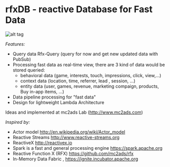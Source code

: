 rfxDB - reactive Database for Fast Data
=====

![alt tag](http://dl.dropboxusercontent.com/u/4074962/mc2ads/resources/images/rfx-DB.png)

*Features:*

* Query data Rfx-Query (query for now and get new updated data with PubSub)
* Processing fast data as real-time view, there are 3 kind of data would be stored queried:
  + behavioral data (game, interests, touch, impressions, click, view,...)
  + context data (location, time, referrer, lead , session, ...)
  + entity data (user, games, revenue, marketing compaign, products, Buy in-app items, ...)
* Data pipeline processing for "fast data"
* Design for lightweight Lambda Architecture

Ideas and implemented at mc2ads Lab (http://www.mc2ads.com) 

*Inspired by:*
* Actor model http://en.wikipedia.org/wiki/Actor_model
* Reactive Streams http://www.reactive-streams.org
* ReactiveX http://reactivex.io
* Spark is a fast and general processing engine https://spark.apache.org
* Reactive Function X (RFX)  https://github.com/mc2ads/rfx
* In-Memory Data Fabric , https://ignite.incubator.apache.org

